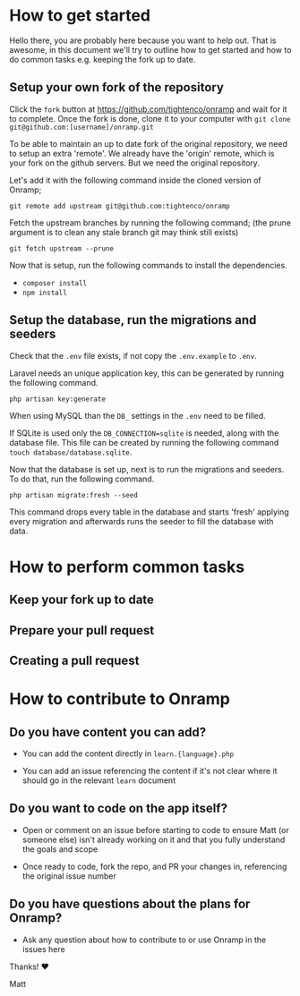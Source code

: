 # How to get started

Hello there, you are probably here because you want to help out. That is awesome, in this document we'll try to outline
how to get started and how to do common tasks e.g. keeping the fork up to date.

## Setup your own fork of the repository

Click the `fork` button at https://github.com/tightenco/onramp and wait for it to complete.
Once the fork is done, clone it to your computer with `git clone git@github.com:[username]/onramp.git`

To be able to maintain an up to date fork of the original repository, we need to setup an extra 'remote'.
We already have the 'origin' remote, which is your fork on the github servers. But we need the original repository.

Let's add it with the following command inside the cloned version of Onramp;

`git remote add upstream git@github.com:tightenco/onramp`

Fetch the upstream branches by running the following command; (the prune argument is to clean any stale branch git may think still exists)

`git fetch upstream --prune`

Now that is setup, run the following commands to install the dependencies.
- `composer install`
- `npm install`

## Setup the database, run the migrations and seeders

Check that the `.env` file exists, if not copy the `.env.example` to `.env`.

Laravel needs an unique application key, this can be generated by running the following command.

`php artisan key:generate`

When using MySQL than the `DB_` settings in the `.env` need to be filled.

If SQLite is used only the `DB_CONNECTION=sqlite` is needed, along with the database file.
This file can be created by running the following command `touch database/database.sqlite`.

Now that the database is set up, next is to run the migrations and seeders. To do that, run the following command.

`php artisan migrate:fresh --seed`

This command drops every table in the database and starts 'fresh' applying every migration and afterwards runs the seeder to fill the database with data.

# How to perform common tasks

## Keep your fork up to date

## Prepare your pull request

## Creating a pull request

# How to contribute to Onramp

## Do you have content you can add?

* You can add the content directly in `learn.{language}.php`

* You can add an issue referencing the content if it's not clear where it should go in the relevant `learn` document

## Do you want to code on the app itself?

* Open or comment on an issue before starting to code to ensure Matt (or someone else) isn't already working on it and that you fully understand the goals and scope

* Once ready to code, fork the repo, and PR your changes in, referencing the original issue number

## Do you have questions about the plans for Onramp?

* Ask any question about how to contribute to or use Onramp in the issues here

Thanks! :heart:

Matt
